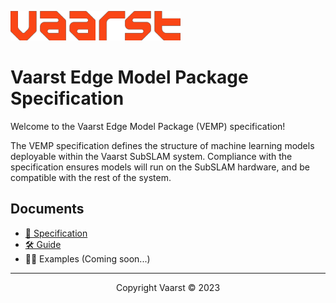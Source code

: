 ![vaarst logo](images/vaarst_logo.png)
# Vaarst Edge Model Package Specification

Welcome to the Vaarst Edge Model Package (VEMP) specification!

The VEMP specification defines the structure of machine learning models deployable within the Vaarst SubSLAM system. Compliance with the specification ensures models will run on the SubSLAM hardware, and be compatible with the rest of the system.

## Documents
- [📄 Specification](./specification/vemp_specification.md)
- [🛠️ Guide](./guide/vemp_guide.md)
-  👨‍💻 Examples (Coming soon...)

---
<p align=center>
Copyright Vaarst © 2023
<p/>
